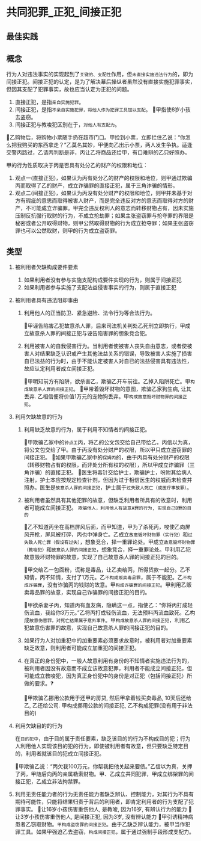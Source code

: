 
# 共同犯罪_正犯_间接正犯
## 最佳实践

## 概念

行为人对违法事实的实现起到了`关键的、支配性`作用，但`未直接实施违法行为`的，即为间接正犯。间接正犯的认定，是为了解决幕后操纵者虽然没有直接实施犯罪事实，但因其支配了犯罪事实，故也应当认定为正犯的问题。

1. 直接正犯，是指`亲自实施犯罪`。
2. 间接正犯，是指`不亲自实施犯罪，将他人作为犯罪工具加以支配`。
    🍐甲指使8岁小孩去盗窃。
3. 间接正犯与教唆犯区别在于，`对他人有支配力`。


🍐乙购物后，将购物小票随手扔在超市门口。甲捡到小票，立即拦住乙说：“你怎么把我购买的东西拿走？”乙莫名其妙，甲便向乙出示小票，两人发生争执。适逢交警丙路过，乙请丙判断是非，丙让乙将商品还给甲，有口难辩的乙只好照办。

甲的行为性质取决于丙是否具有处分乙的财产的权限和地位：

1. 观点一(直接正犯)，如果认为丙有处分乙的财产的权限和地位，则甲通过欺骗丙而取得了乙的财产，成立诈骗罪的直接正犯，属于三角诈骗的情形。
2. 观点二(间接正犯)，如果认为丙没有处分财产的权限和地位，则甲并未基于对方有瑕疵的意思而取得被害人财产，而是完全违反对方的意志而取得对方的财产，不可能成立诈骗罪。甲完全违反权利人的意志而转移财物占有，因未实施压制反抗强行取财的行为，不成立抢劫罪；如果主张盗窃罪与抢夺罪的界限是秘密或者公开取得财物，则甲公然取得财物的行为成立抢夺罪；如果主张盗窃罪也可以公然取财，则甲的行为成立盗窃罪。


## 类型

1. 被利用者欠缺构成要件要素

    1. 如果利用者没有参与实施支配构成要件实现的行为，则属于间接正犯
    2. 如果利用者参与实施了支配法益侵害事实的行为，则属于直接正犯

2. 被利用者具有违法阻却事由

    1. 利用他人的正当防卫、紧急避险、法令行为等合法行为。
        
        🍐甲诬告陷害乙犯故意杀人罪，后来司法机关判处乙死刑立即执行，甲成立故意杀人罪的间接正犯与诬告陷害罪的想象竞合犯。

    2. 利用被害人的自我侵害行为。当利用者使被害人丧失自由意志，或者使被害人对结果缺乏认识或产生其他法益关系的错误，导致被害人实施了损害自已法益的行为时，由于不能认定被害人对自已的法益侵害具有违法性，故应认定利用者成立间接正犯。

        🍐甲明知前方有陷阱，欲杀害乙，欺骗乙开车前往。乙掉入陷阱死亡。甲`构成故意杀人罪的间接正犯`。
        🍐甲带着毁坏财物的意图，欺骗乙家狗生病, 让其丢弃. 乙相信便将价值1万元的宠物狗丢弃。甲`构成故意毁坏财物罪的间接正犯`。

3. 利用欠缺故意的行为

    1. 利用缺乏故意的行为，属于利用不知情者的间接正犯。

        🍐甲欺骗乙家中的`钟点工`丙，将乙的公文包交给自己带给乙，丙信以为真，将公文包交给了甲。由于丙没有处分财产的权限，所以甲只成立盗窃罪的间接正犯。
        🍐如果甲欺骗乙家中的`保姆丙`的，由于丙具有处分财产的权限（转移财物占有的权限，而非处分所有权的权限），所以甲成立诈骗罪（三角诈骗）的直接正犯。
        🍐医生将毒针交给护士，欺骗护士，吩附其给病人注射，护士本应按规定检查针剂，但因为过于相信医生的权威而未检查并照办。医生是`故意杀人罪的间接正犯`，护士属于`过失致人死亡（或医疗事故罪）`。
    
    2. 被利用者虽然具有其他犯罪的故意，但缺乏利用者所具有的故意时，利用者可能成立间接正犯。 `欺骗他人，利用他人有故意A罪的行为, 实现自己B罪的目的`

        🍐乙不知道丙坐在高档屏风后面，而甲知道，甲为了杀死丙，唆使乙向屏风开枪，屏风被打碎，丙也中弹身亡。乙成立`故意毁坏财物罪（实行犯）`和`过失致人死亡罪（假设有过失）`，想象竞合，择一重罪论处。甲成立`故意毁坏财物罪（教唆犯）`和`故意杀人罪的间接正犯`，想象竞合，择一重罪论处。甲利用乙犯故意毁坏财物罪的故意，实现了自己故意杀人罪的间接正犯的目的。

        🍐甲交给乙一包面粉，谎称是毒品，让乙卖给丙，所得货款一起分。乙不知情，丙不知情，支付了1万元。乙`不构成贩卖毒品罪`，属于不能犯。乙`不构成诈骗罪`，没有诈骗丙的钱财的故意。甲`构成诈骗罪的间接正犯`。甲利用乙贩卖毒品罪的故意，实现自己诈骗罪的间接正犯的目的。

        🍐甲欲杀妻子丙，知道丙有血友病，隐瞒这一点，指使乙：“你将丙打成轻伤流血，我给你3万元。”乙将丙打成轻伤流血，无法预料丙流血致死。乙构成`故意伤害罪，对死亡结果属于意外事件`。甲`构成故意杀人罪的间接正犯`，利用乙犯故意伤害罪的故意，实现自己故意杀人罪的间接正犯的目的。

    3. 如果行为人对加重犯中的加重要素必须要求故意时，被利用者对加重要素缺乏故意，则利用者可能成立加重犯的间接正犯。


    4. 在真正的身份犯中，一般人故意利用有身份的不知情者实施违法行为的，被利用者因没有故意而不成立该故意犯罪，利用者不能成立间接正犯，但可能成立教唆犯，因为真正身份犯中的身份是对正犯（包括间接正犯）所做的要求。❓

        🍐甲欺骗乙挪用公款用于还甲的房贷, 然后甲拿着钱买卖毒品, 10天后还给乙, 乙还给公司. 甲构成挪用公款的间接正犯, 乙不构成犯罪(没有用于非法目的)

4. 利用欠缺目的的行为

    在`目的犯中`，由于目的属于责任要素，缺乏该目的的行为不构成目的犯；行为人利用他人实现该目的犯的行为，即使被利用者有故意，但只要缺乏特定目的，利用者就该目的犯成立间接正犯。

    🍐甲欺骗乙说：“丙欠我100万元，你帮我把他关起来要债。”乙信以为真，关押了丙，甲随后向丙的亲属勒索财物。甲、乙成立共同犯罪，甲成立绑架罪的间接正犯，乙成立非法拘禁罪。

5. 利用无责任能力者的行为无责任能力者缺乏辨认、控制能力，对其行为不具有期待可能性，只能将结果归责于背后的利用者，即肯定利用者的行为支配了犯罪事实。
    🍐让16岁小孩伤害重伤他人, 是教唆, 因为16岁, 有辨认行为的能力
    🍐让3岁小孩伤害重伤他人, 是间接正犯, 因为3岁, 没有辨认能力
    🍐甲引诱精神病患者乙窃取财物。`甲构成盗窃罪的间接正犯`。由于乙缺乏辨认能力，被甲当作犯罪工具。如果甲强迫乙去盗窃，`构成间接正犯`，属于通过强制手段形成支配力。
